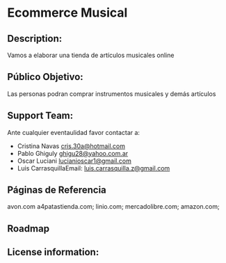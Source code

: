 # Ecommerce Musical

## Description:
Vamos a elaborar una tienda de artículos musicales online

## Público Objetivo: 
Las personas podran comprar instrumentos musicales y demás artículos


## Support Team:
Ante cualquier eventaulidad favor contactar a:

- Cristina Navas cris.30a@hotmail.com
- Pablo Ghiguly  ghigu28@yahoo.com.ar
- Oscar Luciani lucianioscar1@gmail.com
- Luis CarrasquillaEmail: <luis.carrasquilla.z@gmail.com>

## Páginas de Referencia
avon.com
a4patastienda.com;
linio.com;
mercadolibre.com;
amazon.com;

## Roadmap

## License information:  
